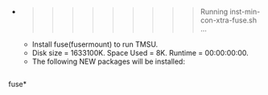 * >>>>>>>>> Running inst-min-con-xtra-fuse.sh ...
  * Install fuse(fusermount) to run TMSU.
  * Disk size = 1633100K. Space Used = 8K. Runtime = 00:00:00:00.
  * The following NEW packages will be installed:
  ```bash
fuse*
  ```

